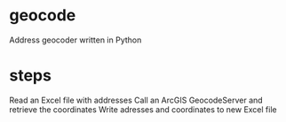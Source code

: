 # geocode
Address geocoder written in Python

# steps
Read an Excel file with addresses
Call an ArcGIS GeocodeServer and retrieve the coordinates
Write adresses and coordinates to new Excel file
